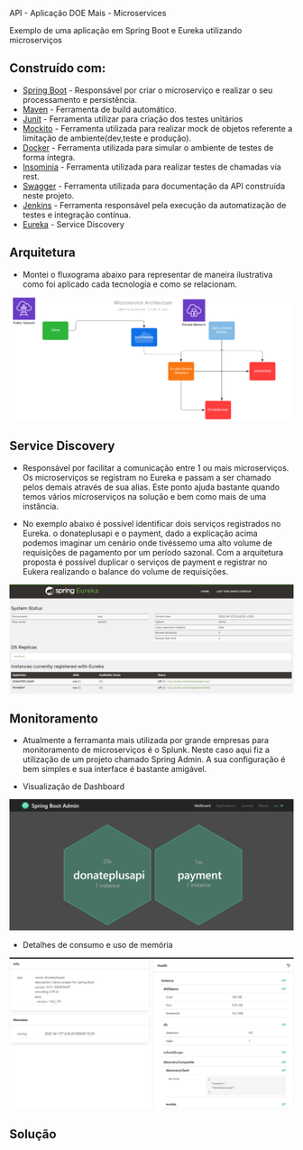
API - Aplicação DOE Mais - Microservices

Exemplo de uma aplicação em Spring Boot e Eureka utilizando microserviços

## Construído com:

- [Spring Boot](https://spring.io/projects/spring-boot) - Responsável por criar o microserviço e realizar o seu processamento e persistência.
- [Maven](https://maven.apache.org/) - Ferramenta de build automático.
- [Junit](https://junit.org/junit5/) - Ferramenta utilizar para criação dos testes unitários
- [Mockito](https://site.mockito.org/) - Ferramenta utilizada para realizar mock de objetos referente a limitação de ambiente(dev,teste e produção).
- [Docker](https://www.docker.com/) - Ferramenta utilizada para simular o ambiente de testes de forma íntegra.
- [Insominia](https://insomnia.rest/) - Ferramenta utilizada para realizar testes de chamadas via rest.
- [Swagger](https://swagger.io/) - Ferramenta utilizada para documentação da API construída neste projeto.
- [Jenkins](https://jenkins.io/) - Ferramenta responsável pela execução da automatização de testes e integração contínua.
- [Eureka](https://jenkins.io/) - Service Discovery

## Arquitetura

- Montei o fluxograma abaixo para representar de maneira ilustrativa como foi aplicado cada tecnologia e como se relacionam.

<img src="img/archtecture.png">

## Service Discovery

- Responsável por facilitar a comunicação entre 1 ou mais microserviços. Os microserviços se registram no Eureka e passam a ser chamado pelos demais através de sua alias.
Este ponto ajuda bastante quando temos vários microserviços na solução e bem como mais de uma instância.

- No exemplo abaixo é possível identificar dois serviços registrados no Eureka. o donateplusapi e o payment, dado a explicação acima podemos imaginar um cenário onde tivéssemo
uma alto volume de requisições de pagamento por um período sazonal. Com a arquitetura proposta é possível duplicar o serviços de payment e registrar no Eukera realizando o
balance do volume de requisições.

<img src="img/eureka.png">

## Monitoramento

- Atualmente a ferramanta mais utilizada por grande empresas para monitoramento de microserviços é o Splunk. Neste caso aqui fiz a utilização de um projeto chamado 
Spring Admin. A sua configuração é bem simples e sua interface é bastante amigável.

- Visualização de Dashboard 

<img src="img/spring_admin.png">

- Detalhes de consumo e uso de memória

<img src="img/spring_admin2.png">

## Solução
